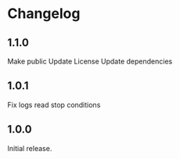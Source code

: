 # Changelog
## 1.1.0

Make public
Update License
Update dependencies

## 1.0.1

Fix logs read stop conditions

## 1.0.0

Initial release.

